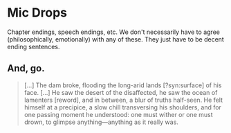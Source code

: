 # Mic Drops

Chapter endings, speech endings, etc. We don't necessarily have to agree (philosophically, emotionally) with any of these. They just have to be decent ending sentences.

## And, go.

> [...] The dam broke, flooding the long-arid lands [?syn:surface] of his face. [...] He saw the desert of the disaffected, he saw the ocean of lamenters [reword], and in between, a blur of truths half-seen. He felt himself at a precipice, a slow chill transversing his shoulders, and for one passing moment he understood: one must wither or one must drown, to glimpse anything—anything as it really was.
